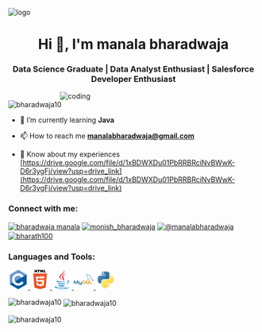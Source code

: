 ![logo](https://github.com/user-attachments/assets/fe8b6a0e-7468-4200-a07a-959ac60fa59c)
<h1 align="center">Hi 👋, I'm manala bharadwaja</h1>
<h3 align="center">Data Science Graduate | Data Analyst Enthusiast | Salesforce Developer Enthusiast</h3>
<img align="right" alt="coding" width="400" src="https://media.tenor.com/Ug6cbVA1ZsMAAAAM/developer.gif">
<p align="left"> <img src="https://komarev.com/ghpvc/?username=bharadwaja10&label=Profile%20views&color=0e75b6&style=flat" alt="bharadwaja10" /> </p>

- 🌱 I’m currently learning **Java**

- 📫 How to reach me **manalabharadwaja@gmail.com**

- 📄 Know about my experiences [https://drive.google.com/file/d/1xBDWXDu01PbRRBRciNvBWwK-D6r3ygFj/view?usp=drive_link](https://drive.google.com/file/d/1xBDWXDu01PbRRBRciNvBWwK-D6r3ygFj/view?usp=drive_link)

<h3 align="left">Connect with me:</h3>
<p align="left">
<a href="https://linkedin.com/in/bharadwaja manala" target="blank"><img align="center" src="https://raw.githubusercontent.com/rahuldkjain/github-profile-readme-generator/master/src/images/icons/Social/linked-in-alt.svg" alt="bharadwaja manala" height="30" width="40" /></a>
<a href="https://instagram.com/monish_bharadwaja" target="blank"><img align="center" src="https://raw.githubusercontent.com/rahuldkjain/github-profile-readme-generator/master/src/images/icons/Social/instagram.svg" alt="monish_bharadwaja" height="30" width="40" /></a>
<a href="https://www.hackerrank.com/@manalabharadwaja" target="blank"><img align="center" src="https://raw.githubusercontent.com/rahuldkjain/github-profile-readme-generator/master/src/images/icons/Social/hackerrank.svg" alt="@manalabharadwaja" height="30" width="40" /></a>
<a href="https://discord.gg/bharath100" target="blank"><img align="center" src="https://raw.githubusercontent.com/rahuldkjain/github-profile-readme-generator/master/src/images/icons/Social/discord.svg" alt="bharath100" height="30" width="40" /></a>
</p>

<h3 align="left">Languages and Tools:</h3>
<p align="left"> <a href="https://www.cprogramming.com/" target="_blank" rel="noreferrer"> <img src="https://raw.githubusercontent.com/devicons/devicon/master/icons/c/c-original.svg" alt="c" width="40" height="40"/> </a> <a href="https://www.w3.org/html/" target="_blank" rel="noreferrer"> <img src="https://raw.githubusercontent.com/devicons/devicon/master/icons/html5/html5-original-wordmark.svg" alt="html5" width="40" height="40"/> </a> <a href="https://www.java.com" target="_blank" rel="noreferrer"> <img src="https://raw.githubusercontent.com/devicons/devicon/master/icons/java/java-original.svg" alt="java" width="40" height="40"/> </a> <a href="https://www.mysql.com/" target="_blank" rel="noreferrer"> <img src="https://raw.githubusercontent.com/devicons/devicon/master/icons/mysql/mysql-original-wordmark.svg" alt="mysql" width="40" height="40"/> </a> <a href="https://www.python.org" target="_blank" rel="noreferrer"> <img src="https://raw.githubusercontent.com/devicons/devicon/master/icons/python/python-original.svg" alt="python" width="40" height="40"/> </a> </p>

<p><img align="left" src="https://github-readme-stats.vercel.app/api/top-langs?username=bharadwaja10&show_icons=true&locale=en&layout=compact" alt="bharadwaja10" /></p>

<p>&nbsp;<img align="center" src="https://github-readme-stats.vercel.app/api?username=bharadwaja10&show_icons=true&locale=en" alt="bharadwaja10" /></p>

<p><img align="center" src="https://github-readme-streak-stats.herokuapp.com/?user=bharadwaja10&" alt="bharadwaja10" /></p>

